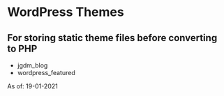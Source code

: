 # WordPress Themes

## For storing static theme files before converting to PHP



+ jgdm_blog
+ wordpress_featured

As of:  19-01-2021
